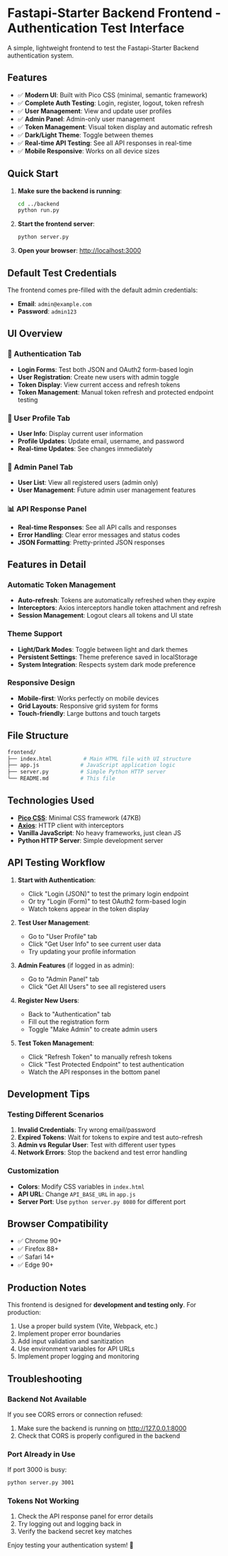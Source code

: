 # Fastapi-Starter Backend Frontend - Authentication Test Interface

A simple, lightweight frontend to test the Fastapi-Starter Backend authentication system.

## Features

- ✅ **Modern UI**: Built with Pico CSS (minimal, semantic framework)
- ✅ **Complete Auth Testing**: Login, register, logout, token refresh
- ✅ **User Management**: View and update user profiles
- ✅ **Admin Panel**: Admin-only user management
- ✅ **Token Management**: Visual token display and automatic refresh
- ✅ **Dark/Light Theme**: Toggle between themes
- ✅ **Real-time API Testing**: See all API responses in real-time
- ✅ **Mobile Responsive**: Works on all device sizes

## Quick Start

1. **Make sure the backend is running**:

   ```bash
   cd ../backend
   python run.py
   ```

2. **Start the frontend server**:

   ```bash
   python server.py
   ```

3. **Open your browser**: <http://localhost:3000>

## Default Test Credentials

The frontend comes pre-filled with the default admin credentials:

- **Email**: `admin@example.com`
- **Password**: `admin123`

## UI Overview

### 🔐 Authentication Tab

- **Login Forms**: Test both JSON and OAuth2 form-based login
- **User Registration**: Create new users with admin toggle
- **Token Display**: View current access and refresh tokens
- **Token Management**: Manual token refresh and protected endpoint testing

### 👤 User Profile Tab

- **User Info**: Display current user information
- **Profile Updates**: Update email, username, and password
- **Real-time Updates**: See changes immediately

### 👑 Admin Panel Tab

- **User List**: View all registered users (admin only)
- **User Management**: Future admin user management features

### 📊 API Response Panel

- **Real-time Responses**: See all API calls and responses
- **Error Handling**: Clear error messages and status codes
- **JSON Formatting**: Pretty-printed JSON responses

## Features in Detail

### Automatic Token Management

- **Auto-refresh**: Tokens are automatically refreshed when they expire
- **Interceptors**: Axios interceptors handle token attachment and refresh
- **Session Management**: Logout clears all tokens and UI state

### Theme Support

- **Light/Dark Modes**: Toggle between light and dark themes
- **Persistent Settings**: Theme preference saved in localStorage
- **System Integration**: Respects system dark mode preference

### Responsive Design

- **Mobile-first**: Works perfectly on mobile devices
- **Grid Layouts**: Responsive grid system for forms
- **Touch-friendly**: Large buttons and touch targets

## File Structure

```bash
frontend/
├── index.html          # Main HTML file with UI structure
├── app.js             # JavaScript application logic
├── server.py          # Simple Python HTTP server
└── README.md          # This file
```

## Technologies Used

- **[Pico CSS](https://picocss.com/)**: Minimal CSS framework (47KB)
- **[Axios](https://axios-http.com/)**: HTTP client with interceptors
- **Vanilla JavaScript**: No heavy frameworks, just clean JS
- **Python HTTP Server**: Simple development server

## API Testing Workflow

1. **Start with Authentication**:
   - Click "Login (JSON)" to test the primary login endpoint
   - Or try "Login (Form)" to test OAuth2 form-based login
   - Watch tokens appear in the token display

2. **Test User Management**:
   - Go to "User Profile" tab
   - Click "Get User Info" to see current user data
   - Try updating your profile information

3. **Admin Features** (if logged in as admin):
   - Go to "Admin Panel" tab
   - Click "Get All Users" to see all registered users

4. **Register New Users**:
   - Back to "Authentication" tab
   - Fill out the registration form
   - Toggle "Make Admin" to create admin users

5. **Test Token Management**:
   - Click "Refresh Token" to manually refresh tokens
   - Click "Test Protected Endpoint" to test authentication
   - Watch the API responses in the bottom panel

## Development Tips

### Testing Different Scenarios

1. **Invalid Credentials**: Try wrong email/password
2. **Expired Tokens**: Wait for tokens to expire and test auto-refresh
3. **Admin vs Regular User**: Test with different user types
4. **Network Errors**: Stop the backend and test error handling

### Customization

- **Colors**: Modify CSS variables in `index.html`
- **API URL**: Change `API_BASE_URL` in `app.js`
- **Server Port**: Use `python server.py 8080` for different port

## Browser Compatibility

- ✅ Chrome 90+
- ✅ Firefox 88+
- ✅ Safari 14+
- ✅ Edge 90+

## Production Notes

This frontend is designed for **development and testing only**. For production:

1. Use a proper build system (Vite, Webpack, etc.)
2. Implement proper error boundaries
3. Add input validation and sanitization
4. Use environment variables for API URLs
5. Implement proper logging and monitoring

## Troubleshooting

### Backend Not Available

If you see CORS errors or connection refused:

1. Make sure the backend is running on <http://127.0.0.1:8000>
2. Check that CORS is properly configured in the backend

### Port Already in Use

If port 3000 is busy:

```bash
python server.py 3001
```

### Tokens Not Working

1. Check the API response panel for error details
2. Try logging out and logging back in
3. Verify the backend secret key matches

Enjoy testing your authentication system! 🚀
